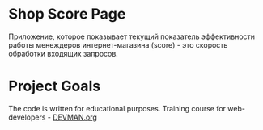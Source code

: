 # Shop Score Page

Приложение, которое показывает текущий показатель эффективности работы менеждеров интернет-магазина (score) - это скорость обработки входящих запросов. 

# Project Goals

The code is written for educational purposes. Training course for web-developers - [DEVMAN.org](https://devman.org)
